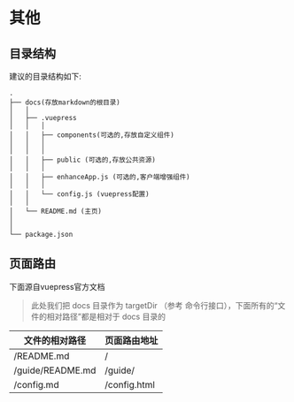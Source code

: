 # 其他
## 目录结构
建议的目录结构如下:
```
.
├── docs(存放markdown的根目录)
│   │   
│   ├── .vuepress 
│   │   │
│   │   ├── components(可选的,存放自定义组件)
│   │   │
│   │   │
│   │   ├── public (可选的,存放公共资源)
│   │   │
│   │   ├── enhanceApp.js (可选的,客户端增强组件)
│   │   │
│   │   └── config.js (vuepress配置)
│   │ 
│   └── README.md (主页)
│   
│ 
└── package.json
```
## 页面路由

下面源自vuepress官方文档

> 此处我们把 docs 目录作为 targetDir （参考 命令行接口），下面所有的“文件的相对路径”都是相对于 docs 目录的

|文件的相对路径	   |页面路由地址  |
| ---              | ---          |
|/README.md	       |   /          |
|/guide/README.md  |  /guide/     | 
|/config.md	       | /config.html |